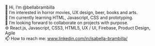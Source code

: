 <br>👋 Hi, I’m @bellabrambilla
<br>👀 I’m interested in horror movies, UX design, beer, books and arts.
<br>🌱 I’m currently learning HTML, Javascript, CSS and prototyping.
<br>💞️ I’m looking forward to collaborate on projects with purpose.
<br>⚙️ React.js, Javascript, CSS3, HTML5, UX / UI,  Firebase, Product Design, Agile
<br>📫 How to reach me: www.linkedin.com/in/isabella-brambilla/

<!---
bellabrambilla/bellabrambilla is a ✨ special ✨ repository because its `README.md` (this file) appears on your GitHub profile.
You can click the Preview link to take a look at your changes.
--->
